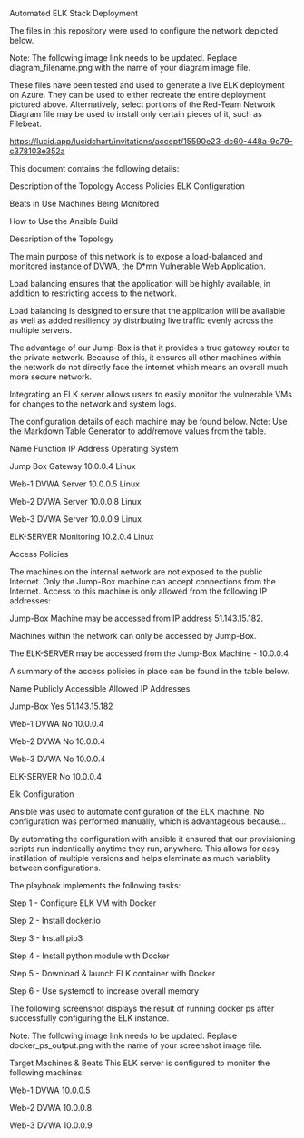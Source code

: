 Automated ELK Stack Deployment 

The files in this repository were used to configure the network depicted below.

Note: The following image link needs to be updated. Replace diagram_filename.png with the name of your diagram image file.

These files have been tested and used to generate a live ELK deployment on Azure. They can be used to either recreate the entire deployment pictured above. Alternatively, select portions of the Red-Team Network Diagram file may be used to install only certain pieces of it, such as Filebeat.

https://lucid.app/lucidchart/invitations/accept/15590e23-dc60-448a-9c79-c378103e352a

This document contains the following details:

Description of the Topology
Access Policies
ELK Configuration

Beats in Use
Machines Being Monitored


How to Use the Ansible Build


Description of the Topology

The main purpose of this network is to expose a load-balanced and monitored instance of DVWA, the D*mn Vulnerable Web Application.

Load balancing ensures that the application will be highly available, in addition to restricting access to the network.


Load balancing is designed to ensure that the application will be available as well as added resiliency by distributing live traffic evenly across the multiple servers. 

The advantage of our Jump-Box is that it provides a true gateway router to the private network. Because of this, it ensures all other machines within the network do not directly face the internet which means an overall much more secure network.

Integrating an ELK server allows users to easily monitor the vulnerable VMs for changes to the network and system logs.


The configuration details of each machine may be found below.
Note: Use the Markdown Table Generator to add/remove values from the table.



Name
Function
IP Address
Operating System




Jump Box
Gateway
10.0.0.4
Linux




Web-1 DVWA
Server
10.0.0.5
Linux




Web-2 DVWA
Server
10.0.0.8
Linux





Web-3 DVWA
Server
10.0.0.9
Linux




ELK-SERVER
Monitoring
10.2.0.4
Linux




Access Policies

The machines on the internal network are not exposed to the public Internet.
Only the Jump-Box machine can accept connections from the Internet. Access to this machine is only allowed from the following IP addresses:

Jump-Box Machine may be accessed from IP address 51.143.15.182.

Machines within the network can only be accessed by Jump-Box.

The ELK-SERVER may be accessed from the Jump-Box Machine - 10.0.0.4

A summary of the access policies in place can be found in the table below.



Name
Publicly Accessible
Allowed IP Addresses




Jump-Box
Yes
51.143.15.182




Web-1 DVWA
No 
10.0.0.4




Web-2 DVWA
No 
10.0.0.4




Web-3 DVWA
No
10.0.0.4




ELK-SERVER
No
10.0.0.4


Elk Configuration

Ansible was used to automate configuration of the ELK machine. No configuration was performed manually, which is advantageous because...

By automating the configuration with ansible it ensured that our provisioning scripts run indentically anytime they run, anywhere. This allows for easy instillation of multiple versions and helps eleminate as much variablity between configurations.

The playbook implements the following tasks:

Step 1 - Configure ELK VM with Docker

Step 2 - Install docker.io

Step 3 - Install pip3

Step 4 - Install python module with Docker

Step 5 - Download & launch ELK container with Docker

Step 6 - Use systemctl to increase overall memory


The following screenshot displays the result of running docker ps after successfully configuring the ELK instance.

Note: The following image link needs to be updated. Replace docker_ps_output.png with the name of your screenshot image file.


Target Machines & Beats
This ELK server is configured to monitor the following machines:

Web-1 DVWA 10.0.0.5

Web-2 DVWA 10.0.0.8

Web-3 DVWA 10.0.0.9

